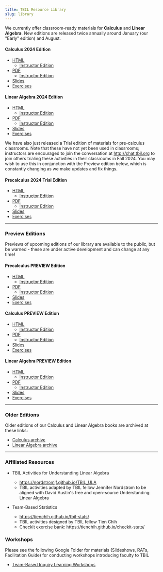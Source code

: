 ```yaml
---
title: TBIL Resource Library
slug: library
---
```


We currently offer classroom-ready materials for **Calculus** and
**Linear Algebra**. New editions are released twice annually around January (our "Early" edition) and August.

#### Calculus 2024 Edition

- [HTML](https://library.tbil.org/2024/calculus/)
    - [Instructor Edition](https://library.tbil.org/2024/calculus/instructor/)
- [PDF](https://library.tbil.org/2024/calculus/print/TBIL-Calculus.pdf)
    - [Instructor Edition](https://library.tbil.org/2024/calculus/print/TBIL-Calculus-Instructor.pdf)
- [Slides](https://library.tbil.org/2024/calculus/print/TBIL-Calculus-Slides.pdf)
- [Exercises](https://library.tbil.org/2024/calculus/exercises/)

#### Linear Algebra 2024 Edition

- [HTML](https://library.tbil.org/2024/linear-algebra/)
    - [Instructor Edition](https://library.tbil.org/2024/linear-algebra/instructor/)
- [PDF](https://library.tbil.org/2024/linear-algebra/print/TBIL-Linear-Algebra.pdf)
    - [Instructor Edition](https://library.tbil.org/2024/linear-algebra/print/TBIL-Linear-Algebra-Instructor.pdf)
- [Slides](https://library.tbil.org/2024/linear-algebra/print/TBIL-Linear-Algebra-Slides.pdf)
- [Exercises](https://library.tbil.org/2024/linear-algebra/exercises/)

We have also just released a Trial edition of materials for pre-calculus classrooms. Note that these have not yet been used in classrooms; instructors are encouraged to join the conversation at <http://chat.tbil.org> to join others trialing these activities in their classrooms in Fall 2024.  You may wish to use this in conjunction with the Preview edition below, which is constantly changing as we make updates and fix things.  

#### Precalculus 2024 Trial Edition

- [HTML](https://library.tbil.org/2024/precalculus/)
    - [Instructor Edition](https://library.tbil.org/2024/precalculus/instructor/)
- [PDF](https://library.tbil.org/2024/precalculus/print/TBIL-Precalculus.pdf)
    - [Instructor Edition](https://library.tbil.org/2024/precalculus/print/TBIL-Precalculus-Instructor.pdf)
- [Slides](https://library.tbil.org/2024/precalculus/print/TBIL-Precalculus-Slides.pdf)
- [Exercises](https://library.tbil.org/2024/precalculus/exercises/)

---

### Preview Editions

Previews of upcoming editions of our library are available to the public,
but be warned - these are under active development and can change at any time!

#### Precalculus PREVIEW Edition

- [HTML](../preview/precalculus/)
    - [Instructor Edition](../preview/precalculus/instructor/)
- [PDF](../preview/precalculus/print/TBIL-Precalculus.pdf)
    - [Instructor Edition](../preview/precalculus/print/TBIL-Precalculus-Instructor.pdf)
- [Slides](../preview/precalculus/print/TBIL-Precalculus-Slides.pdf)
- [Exercises](../preview/precalculus/exercises/)

#### Calculus PREVIEW Edition

- [HTML](../preview/calculus/)
    - [Instructor Edition](../preview/calculus/instructor/)
- [PDF](../preview/calculus/print/TBIL-Calculus.pdf)
    - [Instructor Edition](../preview/calculus/print/TBIL-Calculus-Instructor.pdf)
- [Slides](../preview/calculus/print/TBIL-Calculus-Slides.pdf)
- [Exercises](../preview/calculus/exercises/)

#### Linear Algebra PREVIEW Edition

- [HTML](../preview/linear-algebra/)
    - [Instructor Edition](../preview/linear-algebra/instructor/)
- [PDF](../preview/linear-algebra/print/TBIL-Linear-Algebra.pdf)
    - [Instructor Edition](../preview/linear-algebra/print/TBIL-Linear-Algebra-Instructor.pdf)
- [Slides](../preview/linear-algebra/print/TBIL-Linear-Algebra-Slides.pdf)
- [Exercises](../preview/linear-algebra/exercises/)

---

### Older Editions

Older editions of our Calculus and Linear Algebra books are archived at these links:

- [Calculus archive](https://teambasedinquirylearning.github.io/calculus/)
- [Linear Algebra archive](https://teambasedinquirylearning.github.io/linear-algebra/)

---

### Affiliated Resources

- TBIL Activities for Understanding Linear Algebra
    - <https://nordstromjf.github.io/TBIL_ULA>
    - TBIL activities adapted by TBIL fellow Jennifer Nordstrom to be  aligned with David Austin's free and open-source Understanding Linear Algebra

- Team-Based Statistics
    - <https://tienchih.github.io/tbil-stats/>
    - TBIL activities designed by TBIL fellow Tien Chih
    - CheckIt exercise bank: <https://tienchih.github.io/checkit-stats/>

### Workshops
Please see the following Google Folder for materials (Slideshows, RATs, Facilitation Guide) for conducting workshops introducing faculty to TBIL
- [Team-Based Inquiry Learning Workshops](https://drive.google.com/drive/folders/1TEbrFzMZmtofVvAPxb7NM6slJlyDNoDs?usp=drive_link)